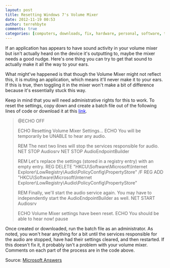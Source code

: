 ```yaml
---
layout: post
title: Resetting Windows 7's Volume Mixer
date: 2012-11-19 00:53
author: terrehbyte
comments: true
categories: [computers, downloads, fix, hardware, personal, software, troubleshooting, volume, volume mixer]
---
```

If an application has appears to have sound activity in your volume mixer but isn't actually heard on the device it's outputting to, maybe the mixer needs a good nudge. Here's one thing you can try to get that sound to actually make it all the way to your ears.

What might've happened is that though the Volume Mixer might not reflect this, it is muting an application, which means it'll never make it to your ears. If this is true, then toggling it in the mixer won't make a bit of difference because it's essentially stuck this way.

Keep in mind that you will need administrative rights for this to work. To reset the settings, copy down and create a batch file out of the following lines of code or download it at this <span style="color:#0000ff;"><a href="http://www.mediafire.com/?40mlee7d84fg6pt" target="_blank"><span style="color:#0000ff;">link</span></a></span>.
<blockquote>@ECHO OFF

ECHO Resetting Volume Mixer Settings...
ECHO You will be temporarily be UNABLE to hear any audio.

REM The next two lines will stop the services responsible for audio.
NET STOP Audiosrv
NET STOP AudioEndpointBuilder

REM Let's replace the settings (stored in a registry entry) with an empty entry.
REG DELETE "HKCU\Software\Microsoft\Internet Explorer\LowRegistry\Audio\PolicyConfig\PropertyStore" /F
REG ADD "HKCU\Software\Microsoft\Internet Explorer\LowRegistry\Audio\PolicyConfig\PropertyStore"

REM Finally, we'll start the audio service again. You may have to independently start the AudioEndpointBuilder as well.
NET START Audiosrv

ECHO Volume Mixer settings have been reset.
ECHO You should be able to hear now!
pause</blockquote>
Once created or downloaded, run the batch file as an administrator. As noted, you won't hear anything for a bit until the services responsible for the audio are stopped, have had their settings cleared, and then restarted. If this doesn't fix it, it probably isn't a problem with your volume mixer. Comments on each part of the process are in the code above.

Source: <a href="http://answers.microsoft.com/en-us/windows/forum/windows_7-pictures/how-to-reset-volume-mixer-levels/39b6e5f2-0ee9-463c-89c9-8257264294cf?msgId=bb3247b5-6bd8-482a-905e-ceb4b29e4199" target="_blank">Microsoft Answers</a>
